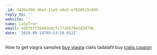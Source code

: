```yaml
---
_id: 3436a300-d6a3-11e9-a9a5-e7620515c8d5
reply_to: ''
website: ''
name: LalpTror
email: 45bf8ff36442edcfc77a567942d2d796
date: '2019-09-14T03:53:26.012Z'
---
```

How to get viagra samples <a href="http://chviagranrxusa.com/#">buy viagra</a> cialis tadalafil buy <a href="http://cialismnrx.com/#">cialis coupon</a>
